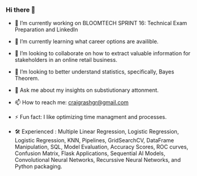 ### Hi there 👋

- 🔭 I’m currently working on BLOOMTECH SPRINT 16: Technical Exam Preparation and LinkedIn 

- 🌱 I’m currently learning what career options are availible.

- 👯 I’m looking to collaborate on how to extract valuable information for stakeholders in an online retail business. 

- 🤔 I’m looking to better understand statistics, specifically, Bayes Theorem.

- 💬 Ask me about my insights on substiutionary attonment. 

- 📫 How to reach me: craigrashgr@gmail.com 

- ⚡ Fun fact: I like optimizing time managment and processes.

- 🛠️ Experienced : Multiple Linear Regression, Logistic Regression, Logistic Regression, KNN, Pipelines, GridSearchCV, DataFrame Manipulation, SQL, Model Evaluation, Accuracy Scores, ROC curves, Confusion Matrix, Flask Applications, Sequential AI Models, Convolutional Neural Networks, Recurssive Neural Networks, and Python packaging. 
